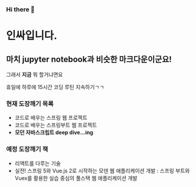### Hi there 👋

# 인싸입니다.

## 마치 jupyter notebook과 비슷한 마크다운이군요!

그래서 <b>지금</b> 뭐 할거냐면요

휴일에 하루에 15시간 코딩 루틴 지속하기ㄱㄱ

### 현재 도장깨기 목록

- 코드로 배우는 스프링 웹 프로젝트
- 코드로 배우는 스프링부트 웹 프로젝트
- <b>모던 자바스크립트 deep dive...ing</b>


### 예정 도장깨기 책
* 리액트를 다루는 기술
* 실전! 스프링 5와 Vue.js 2로 시작하는 모덴 웹 애플리케이션 개발 : 스프링 부트와 Vuex를 활용한 실습 중심의 풀스택 웹 애플리케이션 개발

<!--
**JonghunCHAE/JonghunCHAE** is a ✨ _special_ ✨ repository because its `README.md` (this file) appears on your GitHub profile.

Here are some ideas to get you started:

- 🔭 I’m currently working on ...
- 🌱 I’m currently learning ...
- 👯 I’m looking to collaborate on ...
- 🤔 I’m looking for help with ...
- 💬 Ask me about ...
- 📫 How to reach me: ...
- 😄 Pronouns: ...
- ⚡ Fun fact: ...
-->
